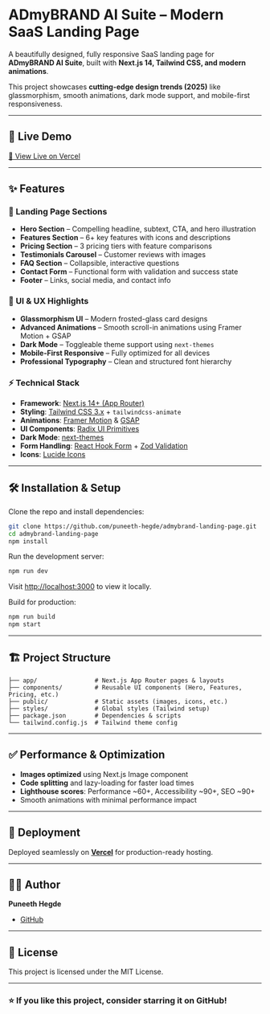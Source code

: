 # ADmyBRAND AI Suite – Modern SaaS Landing Page  

A beautifully designed, fully responsive SaaS landing page for **ADmyBRAND AI Suite**, built with **Next.js 14, Tailwind CSS, and modern animations**.  

This project showcases **cutting-edge design trends (2025)** like glassmorphism, smooth animations, dark mode support, and mobile-first responsiveness.

---

## 🚀 Live Demo  
[🔗 View Live on Vercel](https://admybrand-landing-page-git-main-puneethgshegde-3244s-projects.vercel.app?_vercel_share=fsZStDovaG2UWPctaZPj4ov9A8hyE2oG) 

---

## ✨ Features  

### 🌟 Landing Page Sections  
- **Hero Section** – Compelling headline, subtext, CTA, and hero illustration  
- **Features Section** – 6+ key features with icons and descriptions  
- **Pricing Section** – 3 pricing tiers with feature comparisons  
- **Testimonials Carousel** – Customer reviews with images  
- **FAQ Section** – Collapsible, interactive questions  
- **Contact Form** – Functional form with validation and success state  
- **Footer** – Links, social media, and contact info  

### 🎨 UI & UX Highlights  
- **Glassmorphism UI** – Modern frosted-glass card designs  
- **Advanced Animations** – Smooth scroll-in animations using Framer Motion + GSAP  
- **Dark Mode** – Toggleable theme support using `next-themes`  
- **Mobile-First Responsive** – Fully optimized for all devices  
- **Professional Typography** – Clean and structured font hierarchy  

### ⚡ Technical Stack  
- **Framework**: [Next.js 14+ (App Router)](https://nextjs.org)  
- **Styling**: [Tailwind CSS 3.x](https://tailwindcss.com) + `tailwindcss-animate`  
- **Animations**: [Framer Motion](https://www.framer.com/motion/) & [GSAP](https://greensock.com/gsap/)  
- **UI Components**: [Radix UI Primitives](https://www.radix-ui.com/)  
- **Dark Mode**: [next-themes](https://github.com/pacocoursey/next-themes)  
- **Form Handling**: [React Hook Form](https://react-hook-form.com/) + [Zod Validation](https://zod.dev)  
- **Icons**: [Lucide Icons](https://lucide.dev)  

---



## 🛠 Installation & Setup  

Clone the repo and install dependencies:  
```bash
git clone https://github.com/puneeth-hegde/admybrand-landing-page.git
cd admybrand-landing-page
npm install
```

Run the development server:  
```bash
npm run dev
```
Visit [http://localhost:3000](http://localhost:3000) to view it locally.

Build for production:  
```bash
npm run build
npm start
```

---

## 🏗 Project Structure  
```
├── app/                # Next.js App Router pages & layouts  
├── components/         # Reusable UI components (Hero, Features, Pricing, etc.)
├── public/             # Static assets (images, icons, etc.)
├── styles/             # Global styles (Tailwind setup)  
├── package.json        # Dependencies & scripts  
└── tailwind.config.js  # Tailwind theme config  
```

---

## ✅ Performance & Optimization  
- **Images optimized** using Next.js Image component  
- **Code splitting** and lazy-loading for faster load times  
- **Lighthouse scores**: Performance ~60+, Accessibility ~90+, SEO ~90+  
- Smooth animations with minimal performance impact  

---

## 🔗 Deployment  
Deployed seamlessly on **[Vercel](https://vercel.com)** for production-ready hosting.  

---

## 👨‍💻 Author  
**Puneeth Hegde**  
- [GitHub](https://github.com/puneeth-hegde)   

---

## 📜 License  
This project is licensed under the MIT License.  

---

### ⭐ If you like this project, consider starring it on GitHub!
